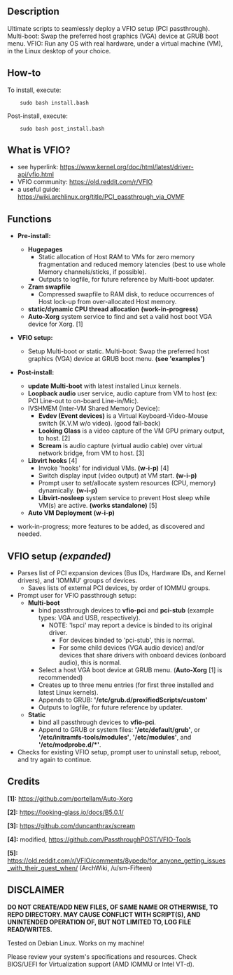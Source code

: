 ## Description
Ultimate scripts to seamlessly deploy a VFIO setup (PCI passthrough). Multi-boot: Swap the preferred host graphics (VGA) device at GRUB boot menu. VFIO: Run any OS with real hardware, under a virtual machine (VM), in the Linux desktop of your choice.

## How-to
To install, execute:

        sudo bash install.bash

Post-install, execute:

        sudo bash post_install.bash

## What is VFIO?
* see hyperlink:        https://www.kernel.org/doc/html/latest/driver-api/vfio.html
* VFIO community:       https://old.reddit.com/r/VFIO
* a useful guide:       https://wiki.archlinux.org/title/PCI_passthrough_via_OVMF

## Functions
* **Pre-install:**
    * **Hugepages**
        * Static allocation of Host RAM to VMs for zero memory fragmentation and reduced memory latencies (best to use whole Memory channels/sticks, if possible).
        * Outputs to logfile, for future reference by Multi-boot updater.
    * **Zram swapfile**
        * Compressed swapfile to RAM disk, to reduce occurrences of Host lock-up from over-allocated Host memory.
    * **static/dynamic CPU thread allocation** **(work-in-progress)**
    * **Auto-Xorg** system service to find and set a valid host boot VGA device for Xorg. [1]
* **VFIO setup:**
    * Setup Multi-boot or static. Multi-boot: Swap the preferred host graphics (VGA) device at GRUB boot menu. **(see 'examples')**
* **Post-install:**
    * **update Multi-boot** with latest installed Linux kernels.
    * **Loopback audio** user service, audio capture from VM to host (ex: PCI Line-out to on-board Line-in/Mic).
    * IVSHMEM (Inter-VM Shared Memory Device):
        * **Evdev (Event devices)** is a Virtual Keyboard-Video-Mouse switch (K.V.M w/o video). (good fall-back)
        * **Looking Glass** is a video capture of the VM GPU primary output, to host. [2]
        * **Scream** is audio capture (virtual audio cable) over virtual network bridge, from VM to host. [3]
    * **Libvirt hooks** [4]
        * Invoke 'hooks' for individual VMs. **(w-i-p)** [4]
        * Switch display input (video output) at VM start. **(w-i-p)**
        * Prompt user to set/allocate system resources (CPU, memory) dynamically. **(w-i-p)**
        * **Libvirt-nosleep** system service to prevent Host sleep while VM(s) are active. **(works standalone)** [5]
    * **Auto VM Deployment** **(w-i-p)**

* work-in-progress; more features to be added, as discovered and needed.

## VFIO setup *(expanded)*
* Parses list of PCI expansion devices (Bus IDs, Hardware IDs, and Kernel drivers), and 'IOMMU' groups of devices.
    * Saves lists of external PCI devices, by order of IOMMU groups.
* Prompt user for VFIO passthrough setup:
    * **Multi-boot**
        * bind passthrough devices to **vfio-pci** and **pci-stub** (example types: VGA and USB, respectively).
            * NOTE: 'lspci' may report a device is binded to its original driver.
                * For devices binded to 'pci-stub', this is normal.
                * For some child devices (VGA audio device) and/or devices that share drivers with onboard devices (onboard audio), this is normal.
        * Select a host VGA boot device at GRUB menu.   (**Auto-Xorg** [1] is recommended)
        * Creates up to three menu entries (for first three installed and latest Linux kernels).
        * Appends to GRUB: **'/etc/grub.d/proxifiedScripts/custom'**
        * Outputs to logfile, for future reference by updater.
    * **Static**
        * bind all passthrough devices to **vfio-pci**.
        * Append to GRUB or system files:   **'/etc/default/grub'**, or **'/etc/initramfs-tools/modules'**, **'/etc/modules'**, and **'/etc/modprobe.d/*'**.
* Checks for existing VFIO setup, prompt user to uninstall setup, reboot, and try again to continue.

## Credits
**[1]:** https://github.com/portellam/Auto-Xorg

**[2]:** https://looking-glass.io/docs/B5.0.1/

**[3]:** https://github.com/duncanthrax/scream

**[4]:** modified, https://github.com/PassthroughPOST/VFIO-Tools

**[5]:** https://old.reddit.com/r/VFIO/comments/8ypedp/for_anyone_getting_issues_with_their_guest_when/ (ArchWiki, /u/sm-Fifteen)

## DISCLAIMER
**DO NOT CREATE/ADD NEW FILES, OF SAME NAME OR OTHERWISE, TO REPO DIRECTORY. MAY CAUSE CONFLICT WITH SCRIPT(S), AND UNINTENDED OPERATION OF, BUT NOT LIMITED TO, LOG FILE READ/WRITES.**

Tested on Debian Linux. Works on my machine!

Please review your system's specifications and resources. Check BIOS/UEFI for Virtualization support (AMD IOMMU or Intel VT-d).